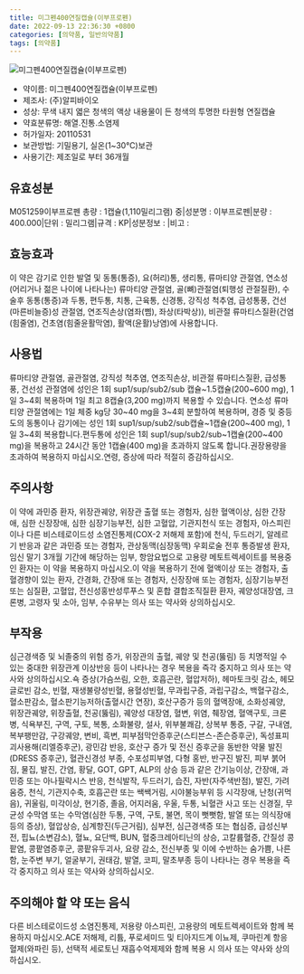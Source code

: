 ```yaml
---
title: 미그펜400연질캡슐(이부프로펜)
date: 2022-09-13 22:36:30 +0800
categories: [의약품, 일반의약품]
tags: [의약품]
---
```

![미그펜400연질캡슐(이부프로펜)](https://nedrug.mfds.go.kr/pbp/cmn/itemImageDownload/147426555198900153)

- 약이름: 미그펜400연질캡슐(이부프로펜)
- 제조사: (주)알피바이오
- 성상: 무색 내지 엷은 청색의 액상 내용물이 든 청색의 투명한 타원형 연질캡슐
- 약효분류명: 해열.진통.소염제
- 허가일자: 20110531
- 보관방법: 기밀용기, 실온(1~30℃)보관
- 사용기간: 제조일로 부터 36개월
## 유효성분
M051259이부프로펜
총량 : 1캡슐(1,110밀리그램) 중|성분명 : 이부프로펜|분량 : 400.000|단위 : 밀리그램|규격 : KP|성분정보 : |비고 :
## 효능효과
이 약은 감기로 인한 발열 및 동통(통증), 요(허리)통, 생리통, 류마티양 관절염, 연소성(어리거나 젊은 나이에 나타나는) 류마티양 관절염, 골(뼈)관절염(퇴행성 관절질환), 수술후 동통(통증)과 두통, 편두통, 치통, 근육통, 신경통, 강직성 척추염, 급성통풍, 건선(마른비늘증)성 관절염, 연조직손상(염좌(삠), 좌상(타박상)), 비관절 류마티스질환(건염(힘줄염), 건초염(힘줄윤활막염), 활액(윤활)낭염)에 사용합니다.
## 사용법
류마티양 관절염, 골관절염, 강직성 척추염, 연조직손상, 비관절 류마티스질환, 급성통풍, 건선성 관절염에 성인은 1회 sup1/sup/sub2/sub 캡슐~1.5캡슐(200~600 mg), 1일 3~4회 복용하며 1일 최고 8캡슐(3,200 mg)까지 복용할 수 있습니다. 연소성 류마티양 관절염에는 1일 체중 kg당 30~40 mg을 3~4회 분할하여 복용하며, 경증 및 중등도의 동통이나 감기에는 성인 1회 sup1/sup/sub2/sub캡슐~1캡슐(200~400 mg), 1일 3~4회 복용합니다.편두통에 성인은 1회 sup1/sup/sub2/sub~1캡슐(200~400 mg)을 복용하고 24시간 동안 1캡슐(400 mg)을 초과하지 않도록 합니다.권장용량을 초과하여 복용하지 마십시오.연령, 증상에 따라 적절히 증감하십시오.
## 주의사항
이 약에 과민증 환자, 위장관궤양, 위장관 출혈 또는 경험자, 심한 혈액이상, 심한 간장애, 심한 신장장애, 심한 심장기능부전, 심한 고혈압, 기관지천식 또는 경험자, 아스피린이나 다른 비스테로이드성 소염진통제(COX-2 저해제 포함)에 천식, 두드러기, 알레르기 반응과 같은 과민증 또는 경험자, 관상동맥(심장동맥) 우회로술 전후 통증발생 환자, 임신 말기 3개월 기간에 해당하는 임부, 항암요법으로 고용량 메토트렉세이트를 복용중인 환자는 이 약을 복용하지 마십시오.이 약을 복용하기 전에 혈액이상 또는 경험자, 출혈경향이 있는 환자, 간경화, 간장애 또는 경험자, 신장장애 또는 경험자, 심장기능부전 또는 심질환, 고혈압, 전신성홍반성루푸스 및 혼합 결합조직질환 환자, 궤양성대장염, 크론병, 고령자 및 소아, 임부, 수유부는 의사 또는 약사와 상의하십시오.
## 부작용
심근경색증 및 뇌졸중의 위험 증가, 위장관의 출혈, 궤양 및 천공(뚫림) 등 치명적일 수 있는 중대한 위장관계 이상반응 등이 나타나는 경우 복용을 즉각 중지하고 의사 또는 약사와 상의하십시오.쇽 증상(가슴쓰림, 오한, 호흡곤란, 혈압저하), 헤마토크릿 감소, 헤모글로빈 감소, 빈혈, 재생불량성빈혈, 용혈성빈혈, 무과립구증, 과립구감소, 백혈구감소, 혈소판감소, 혈소판기능저하(출혈시간 연장), 호산구증가 등의 혈액장애, 소화성궤양, 위장관궤양, 위장출혈, 천공(뚫림), 궤양성 대장염, 혈변, 위염, 췌장염, 혈액구토, 크론병, 식욕부진, 구역, 구토, 복통, 소화불량, 설사, 위부불쾌감, 상복부 통증, 구갈, 구내염, 복부팽만감, 구강궤양, 변비, 흑변, 피부점막안증후군(스티븐스-존슨증후군), 독성표피괴사용해(리엘증후군), 광민감 반응, 호산구 증가 및 전신 증후군을 동반한 약물 발진(DRESS 증후군), 혈관신경성 부종, 수포성피부염, 다형 홍반, 반구진 발진, 피부 붉어짐, 물집, 발진, 간염, 황달, GOT, GPT, ALP의 상승 등과 같은 간기능이상, 간장애, 과민증 또는 아나필락시스 반응, 천식발작, 두드러기, 습진, 자반(자주색반점), 발진, 가려움증, 천식, 기관지수축, 호흡곤란 또는 쌕쌕거림, 시야불능부위 등 시각장애, 난청(귀먹음), 귀울림, 미각이상, 현기증, 졸음, 어지러움, 우울, 두통, 뇌혈관 사고 또는 신경질, 무균성 수막염 또는 수막염(심한 두통, 구역, 구토, 불면, 목이 뻣뻣함, 발열 또는 의식장애 등의 증상), 혈압상승, 심계항진(두근거림), 심부전, 심근경색증 또는 협심증, 급성신부전, 핍뇨(소변감소), 혈뇨, 요단백, BUN, 혈중크레아티닌의 상승, 고칼륨혈증, 간질성 콩팥염, 콩팥염증후군, 콩팥유두괴사, 요량 감소, 전신부종 및 이에 수반하는 숨가쁨, 나른함, 눈주변 부기, 얼굴부기, 권태감, 발열, 코피, 말초부종 등이 나타나는 경우 복용을 즉각 중지하고 의사 또는 약사와 상의하십시오.
## 주의해야 할 약 또는 음식
다른 비스테로이드성 소염진통제, 저용량 아스피린, 고용량의 메토트렉세이트와 함께 복용하지 마십시오.ACE 저해제, 리튬, 푸로세미드 및 티아지드계 이뇨제, 쿠마린계 항응혈제(와파린 등), 선택적 세로토닌 재흡수억제제와 함께 복용 시 의사 또는 약사와 상의하십시오.

